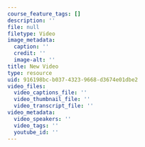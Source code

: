 ```yaml
---
course_feature_tags: []
description: ''
file: null
filetype: Video
image_metadata:
  caption: ''
  credit: ''
  image-alt: ''
title: New Video
type: resource
uid: 916198bc-b037-4323-9668-d3674e01dbe2
video_files:
  video_captions_file: ''
  video_thumbnail_file: ''
  video_transcript_file: ''
video_metadata:
  video_speakers: ''
  video_tags: ''
  youtube_id: ''
---
```

